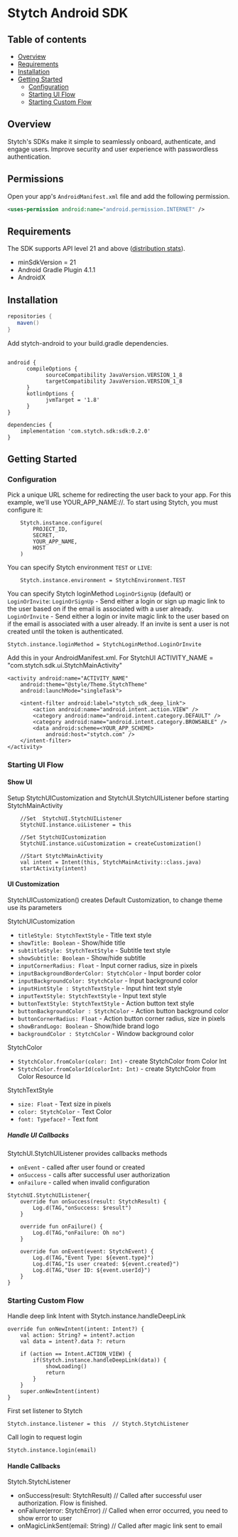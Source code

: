 # Stytch Android SDK

## Table of contents

* [Overview](#overview)
* [Requirements](#requirements)
* [Installation](#installation)
* [Getting Started](#getting-started)
  * [Configuration](#configuration)
  * [Starting UI Flow](#starting-ui-flow)
  * [Starting Custom Flow](#starting-custom-flow)

## Overview

Stytch's SDKs make it simple to seamlessly onboard, authenticate, and engage users. Improve security and user experience with passwordless authentication.

## Permissions

Open your app's `AndroidManifest.xml` file and add the following permission.

```xml
<uses-permission android:name="android.permission.INTERNET" />
```

## Requirements

The SDK supports API level 21 and above ([distribution stats](https://developer.android.com/about/dashboards/index.html)).

- minSdkVersion = 21
- Android Gradle Plugin 4.1.1
- AndroidX

## Installation

```gradle
repositories {
   maven()
}
```

Add stytch-android to your build.gradle dependencies.

```app-gradle

android {
      compileOptions {
            sourceCompatibility JavaVersion.VERSION_1_8
            targetCompatibility JavaVersion.VERSION_1_8
      }
      kotlinOptions {
            jvmTarget = '1.8'
      }
}
            
dependencies {
    implementation 'com.stytch.sdk:sdk:0.2.0'
}
```

## Getting Started

### Configuration

Pick a unique URL scheme for redirecting the user back to your app.
For this example, we'll use YOUR_APP_NAME://.
To start using Stytch, you must configure it:

```
    Stytch.instance.configure(
        PROJECT_ID,
        SECRET,
        YOUR_APP_NAME,
        HOST
    )
```

You can specify Stytch environment `TEST` or `LIVE`:

```
    Stytch.instance.environment = StytchEnvironment.TEST
```

You can specify Stytch loginMethod `LoginOrSignUp` (default) or `LoginOrInvite`:
`LoginOrSignUp`  - Send either a login or sign up magic link to the user based on if the email is associated with a user already. 
`LoginOrInvite` - Send either a login or invite magic link to the user based on if the email is associated with a user already. If an invite is sent a user is not created until the token is authenticated. 
```
Stytch.instance.loginMethod = StytchLoginMethod.LoginOrInvite
```

Add this in your AndroidManifest.xml.
For StytchUI ACTIVITY_NAME = "com.stytch.sdk.ui.StytchMainActivity"

```
<activity android:name="ACTIVITY_NAME"
    android:theme="@style/Theme.StytchTheme"
    android:launchMode="singleTask">

    <intent-filter android:label="stytch_sdk_deep_link">
        <action android:name="android.intent.action.VIEW" />
        <category android:name="android.intent.category.DEFAULT" />
        <category android:name="android.intent.category.BROWSABLE" />
        <data android:scheme=<YOUR_APP_SCHEME>
            android:host="stytch.com" />
    </intent-filter>
</activity>
```

### Starting UI Flow

#### Show UI

Setup StytchUICustomization and StytchUI.StytchUIListener before starting StytchMainActivity

```
    //Set  StytchUI.StytchUIListener
    StytchUI.instance.uiListener = this

    //Set StytchUICustomization
    StytchUI.instance.uiCustomization = createCustomization()

    //Start StytchMainActivity
    val intent = Intent(this, StytchMainActivity::class.java)
    startActivity(intent)
```

#### UI Customization

StytchUICustomization() creates Default Customization, to change theme use its parameters

StytchUICustomization
- `titleStyle: StytchTextStyle` - Title text style
- `showTitle: Boolean` - Show/hide title
- `subtitleStyle: StytchTextStyle` - Subtitle text style
- `showSubtitle: Boolean` - Show/hide subtitle
- `inputCornerRadius: Float` - Input corner radius, size in pixels
- `inputBackgroundBorderColor: StytchColor` - Input border color
- `inputBackgroundColor: StytchColor` - Input background color
- `inputHintStyle : StytchTextStyle` - Input hint text style
- `inputTextStyle: StytchTextStyle` - Input text style
- `buttonTextStyle: StytchTextStyle` - Action button text style
- `buttonBackgroundColor : StytchColor` - Action button background color
- `buttonCornerRadius: Float` - Action button corner radius, size in pixels
- `showBrandLogo: Boolean` - Show/hide brand logo
- `backgroundColor : StytchColor` - Window background color

StytchColor
- `StytchColor.fromColor(color: Int)` - create StytchColor from Color Int
- `StytchColor.fromColorId(colorInt: Int)` - create StytchColor from Color Resource Id

StytchTextStyle
- `size: Float` - Text size in pixels
- `color: StytchColor` - Text Color
- `font: Typeface?` - Text font

##### Handle UI Callbacks

StytchUI.StytchUIListener provides callbacks methods
- `onEvent` - called after user found or created
- `onSuccess` - calls after successful user authorization
- `onFailure` - called when invalid configuration

```
StytchUI.StytchUIListener{
    override fun onSuccess(result: StytchResult) {
        Log.d(TAG,"onSuccess: $result")
    }

    override fun onFailure() {
        Log.d(TAG,"onFailure: Oh no")
    }
    
    override fun onEvent(event: StytchEvent) {
        Log.d(TAG,"Event Type: ${event.type}")
        Log.d(TAG,"Is user created: ${event.created}")
        Log.d(TAG,"User ID: ${event.userId}")
    }
}
```

### Starting Custom Flow


Handle deep link Intent with Stytch.instance.handleDeepLink
```
override fun onNewIntent(intent: Intent?) {
    val action: String? = intent?.action
    val data = intent?.data ?: return

    if (action == Intent.ACTION_VIEW) {
        if(Stytch.instance.handleDeepLink(data)) {
            showLoading()
            return
        }
    }
    super.onNewIntent(intent)
}
```

First set listener to Stytch
```
Stytch.instance.listener = this  // Stytch.StytchListener
```

Call login to request login
```
Stytch.instance.login(email)
```

#### Handle Callbacks

Stytch.StytchListener
- onSuccess(result: StytchResult) // Called after successful user authorization. Flow is finished.
- onFailure(error: StytchError) // Called when error occurred, you need to show error to user
- onMagicLinkSent(email: String) // Called after magic link sent to email
